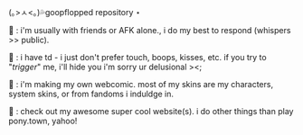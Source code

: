 (｡>ㅅ<｡)💦goopflopped repository ⋆


🐳 : i'm usually with friends or AFK alone., i do my best to respond (whispers >> public).

🌊 : i have td - i just don't prefer touch, boops, kisses, etc. if you try to "*trigger*" me, i'll hide you i'm sorry ur delusional ><;

🫧 : i'm making my own webcomic. most of my skins are my characters, system skins, or from fandoms i induldge in.

🐠 : check out my awesome super cool website(s). i do other things than play pony.town, yahoo!
